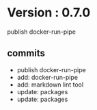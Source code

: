 # Version : 0.7.0

publish docker-run-pipe

## commits

* publish docker-run-pipe
* add: docker-run-pipe
* add: markdown lint tool
* update: packages
* update: packages
